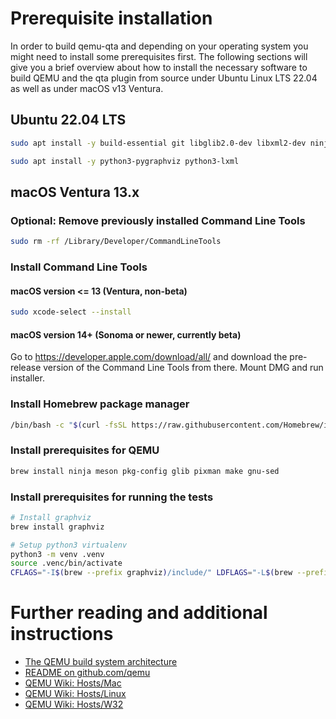 # Prerequisite installation

In order to build qemu-qta and depending on your operating system you might need to install some prerequisites first. The following sections will give you a brief overview about how to install the necessary software to build QEMU and the qta plugin from source under Ubuntu Linux LTS 22.04 as well as under macOS v13 Ventura.

## Ubuntu 22.04 LTS

```bash
sudo apt install -y build-essential git libglib2.0-dev libxml2-dev ninja-build meson libpixman-1-dev python3-venv python3-pip sphinx graphviz graphviz-dev

sudo apt install -y python3-pygraphviz python3-lxml
```

## macOS Ventura 13.x

### Optional: Remove previously installed Command Line Tools
```bash
sudo rm -rf /Library/Developer/CommandLineTools
```
### Install Command Line Tools
#### macOS version <= 13 (Ventura, non-beta)
```bash
sudo xcode-select --install
```

#### macOS version 14+ (Sonoma or newer, currently beta)
Go to https://developer.apple.com/download/all/ and download the pre-release version of the Command Line Tools from there. Mount DMG and run installer.

### Install Homebrew package manager
```bash
/bin/bash -c "$(curl -fsSL https://raw.githubusercontent.com/Homebrew/install/HEAD/install.sh)"
```

### Install prerequisites for QEMU
```bash
brew install ninja meson pkg-config glib pixman make gnu-sed
```
### Install prerequisites for running the tests
```bash
# Install graphviz
brew install graphviz

# Setup python3 virtualenv
python3 -m venv .venv
source .venc/bin/activate
CFLAGS="-I$(brew --prefix graphviz)/include/" LDFLAGS="-L$(brew --prefix graphviz)/lib/" pip install pygraphviz
```

# Further reading and additional instructions
- [The QEMU build system architecture](https://qemu.readthedocs.io/en/latest/devel/build-system.html)
- [README on github.com/qemu](https://github.com/qemu/qemu/blob/master/README.rst)
- [QEMU Wiki: Hosts/Mac](https://wiki.qemu.org/Hosts/Mac) 
- [QEMU Wiki: Hosts/Linux](https://wiki.qemu.org/Hosts/Linux) 
- [QEMU Wiki: Hosts/W32](https://wiki.qemu.org/Hosts/W32) 
